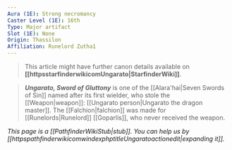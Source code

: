 ```yaml
---
Aura (1E): Strong necromancy
Caster Level (1E): 16th
Type: Major artifact
Slot (1E): None
Origin: Thassilon
Affiliation: Runelord Zutha1
---
```






> This article might have further canon details available on **[[httpsstarfinderwikicomUngarato|StarfinderWiki]]**.


> ***Ungarato, Sword of Gluttony*** is one of the [[Alara'hai|Seven Swords of Sin]] named after its first wielder, who stole the [[Weapon|weapon]]: [[Ungarato person|Ungarato the dragon master]]. The [[Falchion|falchion]] was made for [[Runelords|Runelord]] [[Goparlis]], who never received the weapon.



*This page is a [[PathfinderWikiStub|stub]]. You can help us by [[httpspathfinderwikicomwindexphptitleUngaratoactionedit|expanding it]].*








